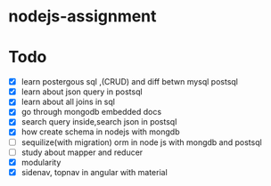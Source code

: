 # nodejs-assignment

# Todo 
- [x] learn postergous sql ,(CRUD) and diff betwn mysql postsql
- [x] learn about json query in postsql
- [x] learn about all joins in  sql
- [x] go through mongodb embedded docs
- [x] search query inside,search  json  in postsql
- [x] how create schema in  nodejs with mongdb
- [ ] sequilize(with migration)  orm in node js with mongdb and postsql
- [ ] study about mapper and reducer
- [x]  modularity
- [x] sidenav, topnav in angular with material